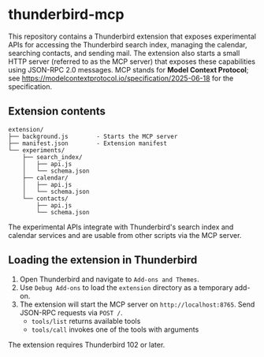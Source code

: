 # thunderbird-mcp

This repository contains a Thunderbird extension that exposes experimental APIs for
accessing the Thunderbird search index, managing the calendar, searching contacts, and sending mail.
The extension also starts a small HTTP server (referred to as the MCP server)
that exposes these capabilities using JSON-RPC 2.0 messages.
MCP stands for **Model Context Protocol**; see <https://modelcontextprotocol.io/specification/2025-06-18> for the specification.

## Extension contents

```
extension/
├── background.js        - Starts the MCP server
├── manifest.json        - Extension manifest
└── experiments/
    ├── search_index/
    │   ├── api.js
    │   └── schema.json
    ├── calendar/
    │   ├── api.js
    │   └── schema.json
    └── contacts/
        ├── api.js
        └── schema.json
```

The experimental APIs integrate with Thunderbird's search index and calendar
services and are usable from other scripts via the MCP server.

## Loading the extension in Thunderbird

1. Open Thunderbird and navigate to `Add-ons and Themes`.
2. Use `Debug Add-ons` to load the `extension` directory as a temporary add-on.
3. The extension will start the MCP server on `http://localhost:8765`.
   Send JSON-RPC requests via `POST /`.
   - `tools/list` returns available tools
   - `tools/call` invokes one of the tools with arguments

The extension requires Thunderbird 102 or later.
